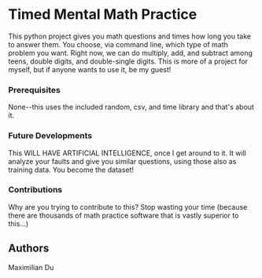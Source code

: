# Timed Mental Math Practice

This python project gives you math questions and times how long you take to answer them. You choose, via command line, which type of math problem you want. Right now, we can do multiply, add, and subtract among teens, double digits, and double-single digits. This is more of a project for myself, but if anyone wants to use it, be my guest!

### Prerequisites

None--this uses the included random, csv, and time library and that's about it. 

### Future Developments
This WILL HAVE ARTIFICIAL INTELLIGENCE, once I get around to it. It will analyze your faults and give you similar questions, using those also as training data. You become the dataset!

### Contributions
Why are you trying to contribute to this? Stop wasting your time (because there are thousands of math practice software that is vastly superior to this...)

## Authors

Maximilian Du
